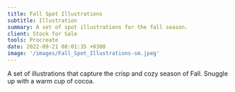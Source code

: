 ```yaml
---
title: Fall Spot Illustrations
subtitle: Illustration
summary: A set of spot illustrations for the fall season.
client: Stock for Sale
tools: Procreate
date: 2022-09-21 08:01:35 +0300
image: '/images/Fall_Spot_Illustrations-sm.jpeg'
---
```


A set of illustrations that capture the crisp and cozy season of Fall. Snuggle up with a warm cup of cocoa. 